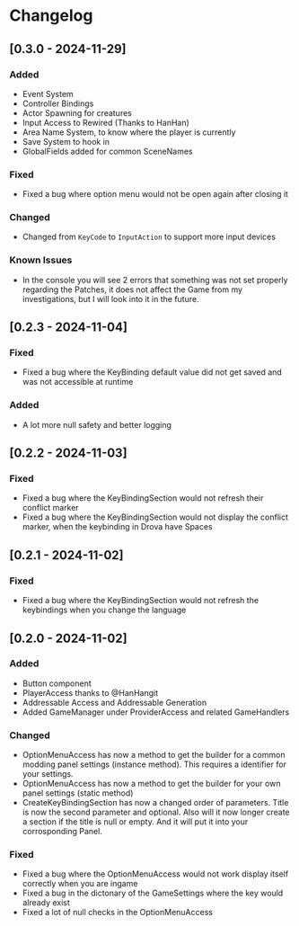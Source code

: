 # Changelog

## [0.3.0 - 2024-11-29]
### Added
- Event System
- Controller Bindings
- Actor Spawning for creatures
- Input Access to Rewired (Thanks to HanHan)
- Area Name System, to know where the player is currently
- Save System to hook in
- GlobalFields added for common SceneNames

### Fixed
- Fixed a bug where option menu would not be open again after closing it

### Changed
- Changed from `KeyCode` to `InputAction` to support more input devices

### Known Issues
- In the console you will see 2 errors that something was not set properly regarding the Patches, it does not affect the Game from my investigations, but I will look into it in the future.

## [0.2.3 - 2024-11-04]
### Fixed
- Fixed a bug where the KeyBinding default value did not get saved and was not accessible at runtime

### Added
- A lot more null safety and better logging

## [0.2.2 - 2024-11-03]
### Fixed
- Fixed a bug where the KeyBindingSection would not refresh their conflict marker
- Fixed a bug where the KeyBindingSection would not display the conflict marker, when the keybinding in Drova have Spaces

## [0.2.1 - 2024-11-02]
### Fixed
- Fixed a bug where the KeyBindingSection would not refresh the keybindings when you change the language

## [0.2.0 - 2024-11-02]
### Added
- Button component
- PlayerAccess thanks to @HanHangit
- Addressable Access and Addressable Generation
- Added GameManager under ProviderAccess and related GameHandlers

### Changed
- OptionMenuAccess has now a method to get the builder for a common modding panel settings (instance method). This requires a identifier for your settings.
- OptionMenuAccess has now a method to get the builder for your own panel settings (static method)
- CreateKeyBindingSection has now a changed order of parameters. Title is now the second parameter and optional. Also will it now longer create a section if the title is null or empty. And it will put it into your corrosponding Panel.

### Fixed
- Fixed a bug where the OptionMenuAccess would not work display itself correctly when you are ingame
- Fixed a bug in the dictonary of the GameSettings where the key would already exist
- Fixed a lot of null checks in the OptionMenuAccess